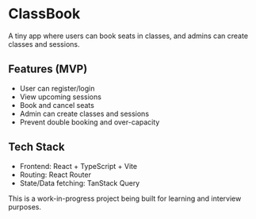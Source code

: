 # ClassBook

A tiny app where users can book seats in classes, and admins can create classes and sessions.

## Features (MVP)
- User can register/login
- View upcoming sessions
- Book and cancel seats
- Admin can create classes and sessions
- Prevent double booking and over-capacity

## Tech Stack
- Frontend: React + TypeScript + Vite
- Routing: React Router
- State/Data fetching: TanStack Query

This is a work-in-progress project being built for learning and interview purposes.
